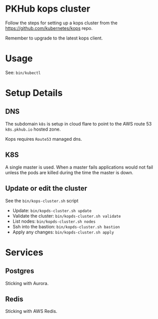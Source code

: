 # PKHub kops cluster

Follow the steps for setting up a kops cluster from the https://github.com/kubernetes/kops repo.


Remember to upgrade to the latest kops client.

# Usage

See: `bin/kubectl`

# Setup Details

## DNS

The subdomain `k8s` is setup in cloud flare to point to the AWS route 53 `k8s.pkhub.io` hosted zone.

Kops requires `Route53` managed dns.

## K8S

A single master is used. When a master fails applications would not fail unless the pods are killed during the 
time the master is down.

## Update or edit the cluster

See the `bin/kops-cluster.sh` script

  * Update: `bin/kopds-cluster.sh update`
  * Validate the cluster: `bin/kopds-cluster.sh validate`
  * List nodes: `bin/kopds-cluster.sh nodes`
  * Ssh into the bastion: `bin/kopds-cluster.sh bastion`
  * Apply any changes: `bin/kopds-cluster.sh apply`
      
    
# Services

## Postgres

Sticking with Aurora. 

## Redis

Sticking with AWS Redis. 
